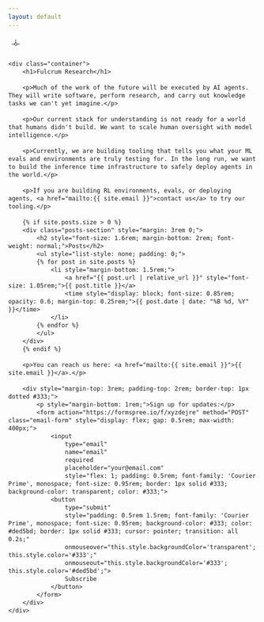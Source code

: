 ```yaml
---
layout: default
---
```


<div class="main-wrapper">
    <div class="logo-container">
        <img src="/assets/images/logo.png" height="30">
    </div>
    
    <div class="container">
        <h1>Fulcrum Research</h1>
        
        <p>Much of the work of the future will be executed by AI agents. They will write software, perform research, and carry out knowledge tasks we can't yet imagine.</p>

        <p>Our current stack for understanding is not ready for a world that humans didn't build. We want to scale human oversight with model intelligence.</p>

        <p>Currently, we are building tooling that tells you what your ML evals and environments are truly testing for. In the long run, we want to build the inference time infrastructure to safely deploy agents in the world.</p>

        <p>If you are building RL environments, evals, or deploying agents, <a href="mailto:{{ site.email }}">contact us</a> to try our tooling.</p>

        {% if site.posts.size > 0 %}
        <div class="posts-section" style="margin: 3rem 0;">
            <h2 style="font-size: 1.6rem; margin-bottom: 2rem; font-weight: normal;">Posts</h2>
            <ul style="list-style: none; padding: 0;">
            {% for post in site.posts %}
                <li style="margin-bottom: 1.5rem;">
                    <a href="{{ post.url | relative_url }}" style="font-size: 1.05rem;">{{ post.title }}</a>
                    <time style="display: block; font-size: 0.85rem; opacity: 0.6; margin-top: 0.25rem;">{{ post.date | date: "%B %d, %Y" }}</time>
                </li>
            {% endfor %}
            </ul>
        </div>
        {% endif %}
        
        <p>You can reach us here: <a href="mailto:{{ site.email }}">{{ site.email }}</a>.</p>

        <div style="margin-top: 3rem; padding-top: 2rem; border-top: 1px dotted #333;">
            <p style="margin-bottom: 1rem;">Sign up for updates:</p>
            <form action="https://formspree.io/f/xyzdejre" method="POST" class="email-form" style="display: flex; gap: 0.5rem; max-width: 400px;">
                <input 
                    type="email" 
                    name="email" 
                    required
                    placeholder="your@email.com"
                    style="flex: 1; padding: 0.5rem; font-family: 'Courier Prime', monospace; font-size: 0.95rem; border: 1px solid #333; background-color: transparent; color: #333;">
                <button 
                    type="submit"
                    style="padding: 0.5rem 1.5rem; font-family: 'Courier Prime', monospace; font-size: 0.95rem; background-color: #333; color: #ded5bd; border: 1px solid #333; cursor: pointer; transition: all 0.2s;"
                    onmouseover="this.style.backgroundColor='transparent'; this.style.color='#333';"
                    onmouseout="this.style.backgroundColor='#333'; this.style.color='#ded5bd';">
                    Subscribe
                </button>
            </form>
        </div>
    </div>
</div>
